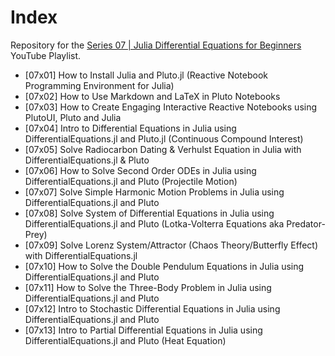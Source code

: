 # Index

Repository for the [Series 07 | Julia Differential Equations for Beginners](https://www.youtube.com/watch?v=ex6dlDJgNNE&list=PLhQ2JMBcfAsjeC10lx_2zDlFUMkBUTyyO) YouTube Playlist.

* [07x01] How to Install Julia and Pluto.jl (Reactive Notebook Programming Environment for Julia)
* [07x02] How to Use Markdown and LaTeX in Pluto Notebooks
* [07x03] How to Create Engaging Interactive Reactive Notebooks using PlutoUI, Pluto and Julia
* [07x04] Intro to Differential Equations in Julia using DifferentialEquations.jl and Pluto.jl (Continuous Compound Interest)
* [07x05] Solve Radiocarbon Dating & Verhulst Equation in Julia with DifferentialEquations.jl & Pluto
* [07x06] How to Solve Second Order ODEs in Julia using DifferentialEquations.jl and Pluto (Projectile Motion)
* [07x07] Solve Simple Harmonic Motion Problems in Julia using DifferentialEquations.jl and Pluto
* [07x08] Solve System of Differential Equations in Julia using DifferentialEquations.jl and Pluto (Lotka-Volterra Equations aka Predator-Prey)
* [07x09] Solve Lorenz System/Attractor (Chaos Theory/Butterfly Effect) with DifferentialEquations.jl
* [07x10] How to Solve the Double Pendulum Equations in Julia using DifferentialEquations.jl and Pluto
* [07x11] How to Solve the Three-Body Problem in Julia using DifferentialEquations.jl and Pluto
* [07x12] Intro to Stochastic Differential Equations in Julia using DifferentialEquations.jl and Pluto
* [07x13] Intro to Partial Differential Equations in Julia using DifferentialEquations.jl and Pluto (Heat Equation)
